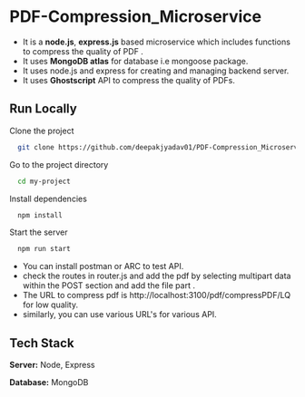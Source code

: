 
# PDF-Compression_Microservice

- It is a **node.js**, **express.js** based microservice which includes functions to compress the quality of PDF .
- It uses **MongoDB atlas** for database i.e mongoose package.
- It uses node.js and express for creating and managing backend server.
- It uses **Ghostscript** API to compress the quality of PDFs.



## Run Locally

Clone the project

```bash
  git clone https://github.com/deepakjyadav01/PDF-Compression_Microservice.git
```

Go to the project directory

```bash
  cd my-project
```

Install dependencies

```bash
  npm install
```

Start the server

```bash
  npm run start
```

- You can install postman or ARC to test API.
- check the routes in router.js and add the pdf by selecting multipart data within the POST section and add the file part .
- The URL to compress pdf is http://localhost:3100/pdf/compressPDF/LQ for low quality.
- similarly, you can use various URL's for various API.

   
## Tech Stack


**Server:** Node, Express

**Database:** MongoDB 
